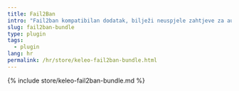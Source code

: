 ```yaml
---
title: Fail2Ban
intro: "Fail2ban kompatibilan dodatak, bilježi neuspjele zahtjeve za autentifikaciju"
slug: fail2ban-bundle
type: plugin
tags:
  - plugin
lang: hr
permalink: /hr/store/keleo-fail2ban-bundle.html
---
```


{% include store/keleo-fail2ban-bundle.md %}
